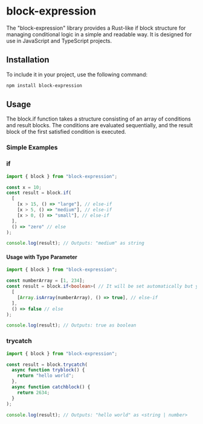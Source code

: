 # block-expression

The "block-expression" library provides a Rust-like if block structure for managing conditional logic in a simple and readable way. It is designed for use in JavaScript and TypeScript projects.

## Installation

To include it in your project, use the following command:

```bash
npm install block-expression
```

## Usage

The block.if function takes a structure consisting of an array of conditions and result blocks. The conditions are evaluated sequentially, and the result block of the first satisfied condition is executed.

### Simple Examples

### if

```javascript
import { block } from "block-expression";

const x = 10;
const result = block.if(
  [
    [x > 15, () => "large"], // else-if
    [x > 5, () => "medium"], // else-if
    [x > 0, () => "small"], // else-if
  ],
  () => "zero" // else
);

console.log(result); // Outputs: "medium" as string
```

#### Usage with Type Parameter

```typescript
import { block } from "block-expression";

const numberArray = [1, 234];
const result = block.if<boolean>( // It will be set automatically but you can still add it.
  [
    [Array.isArray(numberArray), () => true], // else-if
  ],
  () => false // else
);

console.log(result); // Outputs: true as boolean
```

### trycatch

```typescript
import { block } from "block-expression";

const result = block.trycatch(
  async function tryblock() {
    return "hello world";
  },
  async function catchblock() {
    return 2634;
  }
);

console.log(result); // Outputs: "hello world" as <string | number>
```
